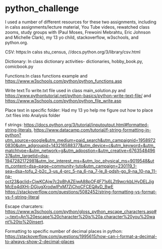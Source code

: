 # python_challenge
I used a number of different resources for these two assignments, including in calss assignments/lecture material, You Tube videos, rewatched class zooms, study groups with (Paul Moses, Frewoini Mebrahtu, Eric Johnson and Michelle Clark), my 13 yo child, stackoverflow, w3schools, and python.org.

CSV: https:In calss stu_census,  //docs.python.org/3/library/csv.html 

Dictionary: In class dictionary activities- dictionaries, hobby_book.py, comicbook.py

Functions:In class functions example and https://www.w3schools.com/python/python_functions.asp

Write text:To write.txt file used in class main_solution.py and https://www.pythontutorial.net/python-basics/python-write-text-file/ and https://www.w3schools.com/python/python_file_write.asp

Place text in specific folder: Had my 13 yo help me figure out how to place .txt files into Analysis folder

f strings: https://docs.python.org/3/tutorial/inputoutput.html#formatted-string-literals, https://www.datacamp.com/tutorial/f-string-formatting-in-python?utm_source=google&utm_medium=paid_search&utm_campaignid=19589720830&utm_adgroupid=143216588377&utm_device=c&utm_keyword=&utm_matchtype=&utm_network=g&utm_adpostion=&utm_creative=676354849637&utm_targetid=dsa-1947282172981&utm_loc_interest_ms=&utm_loc_physical_ms=9019548&utm_content=dsa~page~community-tuto&utm_campaign=230119_1-sea~dsa~tofu_2-b2c_3-us_4-prc_5-na_6-na_7-le_8-pdsh-go_9-na_10-na_11-na-oct23&gclid=CjwKCAjw7c2pBhAZEiwA88pOF4F71s6LZt9wcrkbLHyDELJigMcEq4dXHj-DGjugXrodwIPxM7ZjChoCFCEQAvD_BwE
https://stackoverflow.com/questions/5082452/string-formatting-vs-format-vs-f-string-literal

Escape charcaters: https://www.w3schools.com/python/gloss_python_escape_characters.asp#:~:text=An%20escape%20character%20is%20a,character%20you%20want%20to%20insert.

Formatting to specific number of decimal places in python: https://stackoverflow.com/questions/1995615/how-can-i-format-a-decimal-to-always-show-2-decimal-places


